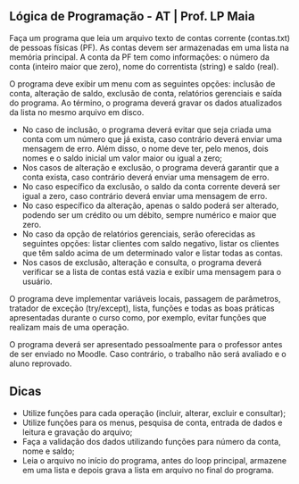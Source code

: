 ## Lógica de Programação - AT | Prof. LP Maia
Faça um programa que leia um arquivo texto de contas corrente (contas.txt) de pessoas físicas (PF). As contas devem ser armazenadas em uma lista na memória principal. A conta da PF tem como informações: o número da conta (inteiro maior que zero), nome do correntista (string) e saldo (real).

O programa deve exibir um menu com as seguintes opções: inclusão de conta, alteração de saldo, exclusão de conta, relatórios gerenciais e saída do programa. Ao término, o programa deverá gravar os dados atualizados da lista no mesmo arquivo em disco.

- No caso de inclusão, o programa deverá evitar que seja criada uma conta com um número que já exista, caso contrário deverá enviar uma mensagem de erro. Além disso, o nome deve ter, pelo menos, dois nomes e o saldo inicial um valor maior ou igual a zero;<br>
- Nos casos de alteração e exclusão, o programa deverá garantir que a conta exista, caso contrário deverá enviar uma mensagem de erro. <br>
- No caso específico da exclusão, o saldo da conta corrente deverá ser igual a zero, caso contrário deverá enviar uma mensagem de erro.<br>
- No caso específico da alteração, apenas o saldo poderá ser alterado, podendo ser um crédito ou um débito, sempre numérico e maior que zero. <br>
- No caso da opção de relatórios gerenciais, serão oferecidas as seguintes opções: listar clientes com saldo negativo, listar os clientes que têm saldo acima de um determinado valor e listar todas as contas.<br>
- Nos casos de exclusão, alteração e consulta, o programa deverá verificar se a lista de contas está vazia e exibir uma mensagem para o usuário.

O programa deve implementar variáveis locais, passagem de parâmetros, tratador de exceção (try/except), lista, funções e todas as boas práticas apresentadas durante o curso como, por exemplo, evitar funções que realizam mais de uma operação.

O programa deverá ser apresentado pessoalmente para o professor antes de ser enviado no Moodle. Caso contrário, o trabalho não será avaliado e o aluno reprovado.

## Dicas

- Utilize funções para cada operação (incluir, alterar, excluir e consultar); <br>
- Utilize funções para os menus, pesquisa de conta, entrada de dados e leitura e gravação do arquivo;<br>
- Faça a validação dos dados utilizando funções para número da conta, nome e saldo;<br>
- Leia o arquivo no início do programa, antes do loop principal, armazene em uma lista e depois grava a lista em arquivo no final do programa.
